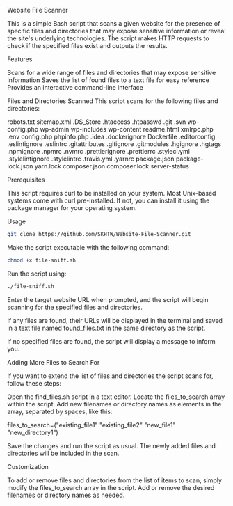 Website File Scanner

This is a simple Bash script that scans a given website for the presence of specific files and directories that may expose sensitive information or reveal the site's underlying technologies. The script makes HTTP requests to check if the specified files exist and outputs the results.

Features

Scans for a wide range of files and directories that may expose sensitive information
Saves the list of found files to a text file for easy reference
Provides an interactive command-line interface

Files and Directories Scanned
This script scans for the following files and directories:

robots.txt
sitemap.xml 
.DS_Store
.htaccess
.htpasswd
.git
.svn
wp-config.php
wp-admin
wp-includes
wp-content
readme.html
xmlrpc.php
.env
config.php
phpinfo.php
.idea
.dockerignore
Dockerfile
.editorconfig
.eslintignore
.eslintrc
.gitattributes
.gitignore
.gitmodules
.hgignore
.hgtags
.npmignore
.npmrc
.nvmrc
.prettierignore
.prettierrc
.styleci.yml
.stylelintignore
.stylelintrc
.travis.yml
.yarnrc
package.json
package-lock.json
yarn.lock
composer.json
composer.lock
server-status

Prerequisites

This script requires curl to be installed on your system. Most Unix-based systems come with curl pre-installed. If not, you can install it using the package manager for your operating system.

Usage
```bash
git clone https://github.com/SKHTW/Website-File-Scanner.git
```
Make the script executable with the following command:
```bash
chmod +x file-sniff.sh
```
Run the script using:
```bash
./file-sniff.sh
```
Enter the target website URL when prompted, and the script will begin scanning for the specified files and directories.

If any files are found, their URLs will be displayed in the terminal and saved in a text file named found_files.txt in the same directory as the script.

If no specified files are found, the script will display a message to inform you.


Adding More Files to Search For


If you want to extend the list of files and directories the script scans for, follow these steps:

Open the find_files.sh script in a text editor.
Locate the files_to_search array within the script.
Add new filenames or directory names as elements in the array, separated by spaces, like this:

files_to_search=("existing_file1" "existing_file2" "new_file1" "new_directory1")

Save the changes and run the script as usual. The newly added files and directories will be included in the scan.


Customization

To add or remove files and directories from the list of items to scan, simply modify the files_to_search array in the script. Add or remove the desired filenames or directory names as needed.
